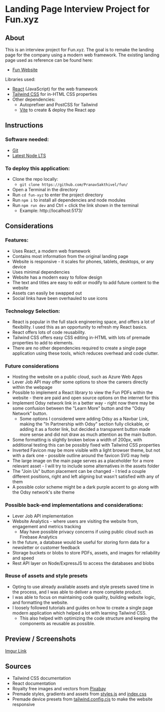 # Landing Page Interview Project for Fun.xyz
## About

This is an interview project for Fun.xyz. The goal is to remake the landing page for the company using a modern web framework. The existing landing page used as reference can be found here:
- [Fun Website](https://fun.xyz)

Libraries used:
- [React](https://reactjs.org/) (JavaScript) for the web framework
- [Tailwind CSS](https://tailwindcss.com/) for in-HTML CSS properties
- Other dependencies:
  - Autoprefixer and PostCSS for Tailwind
  - [Vite](https://vitejs.dev/) to create & deploy the React app

## Instructions
  
### Software needed:

- [Git](https://git-scm.com/downloads)
- [Latest Node LTS](https://nodejs.org/en/download/)

### To deploy this application:
- Clone the repo locally:
  - `git clone https://github.com/PranavSakthivel/fun/`
- Open a Terminal in the directory
- Run `cd fun-xyz` to enter the project directory
- Run `npm i` to install all dependencies and node modules
- Run `npm run dev` and Ctrl + click the link shown in the terminal
  - Example: http://localhost:5173/

## Considerations

### Features:
- Uses React, a modern web framework
- Contains most information from the original landing page
- Website is responsive - it scales for phones, tablets, desktops, or any device
- Uses minimal dependencies
- Website has a modern easy to follow design
- The text and titles are easy to edit or modify to add future content to the website
- Assets can easily be swapped out
- Social links have been overhauled to use icons

### Technology Selection:

- React is popular in the full stack engineering space, and offers a lot of flexibility. I used this as an opportunity to refresh my React basics.
- React offers lots of code reusability.
- Tailwind CSS offers easy CSS editing in-HTML with lots of premade properties to add to elements.
- There are no other dependencies required to create a single page application using these tools, which reduces overhead and code clutter.


### Future considerations

- Hosting the website on a public cloud, such as Azure Web Apps
- Lever Job API may offer some options to show the careers directly within the webpage
- Possible to implement a React library to view the Fun PDFs within the website - there are paid and open source options on the internet for this
- Implement Odsy network link in a better way - right now there may be some confusion between the "Learn More" button and the "Odsy Network" button. 
  - Some options I considered were adding Odsy as a Navbar Link, making the "In Partnership with Odsy" section fully clickable, or adding it as a footer link, but decided a transparent button made more sense and did not draw as much attention as the main button.
- Some formatting is slightly broken below a width of 200px, with additional testing this can be possibly fixed with Tailwind CSS properties
- Inverted Favicon may be more visible with a light browser theme, but not with a dark one - possible outline around the favicon SVG may help
- The large image on the main page serves as a placeholder for a more relevant asset - I will try to include some alternatives in the assets folder 
- The "Join Us" button placement can be changed - I tried a couple different positions, right and left aligning but wasn't satisfied with any of them
- A possible color scheme might be a dark purple accent to go along with the Odsy network's site theme

### Possible back-end implementations and considerations:

- Lever Job API implementation
- Website Analytics - where users are visiting the website from, engagement and metrics tracking
  - May have possible privacy concerns if using public cloud such as Firebase Analytics
- In the future, a database would be useful for storing form data for a newsletter or customer feedback
- Storage buckets or blobs to store PDFs, assets, and images for reliability and speed
- Rest API layer on Node/ExpressJS to access the databases and blobs

### Reuse of assets and style presets

- Opting to use already available assets and style presets saved time in the process, and I was able to deliver a more complete product.
- I was able to focus on maintaining code quality, building website logic, and formatting the website.
- I loosely followed tutorials and guides on how to create a single page modern application which helped a lot with learning Tailwind CSS.
  - This also helped with optimizing the code structure and keeping the components as reusable as possible.


## Preview / Screenshots

[Imgur Link](https://imgur.com/a/1T2Gbtl)

## Sources

- Tailwind CSS documentation
- React documentation
- Royalty free images and vectors from [Pixabay](https://pixabay.com/)
- Premade styles, gradients and assets from [styles.js](https://gist.githubusercontent.com/adrianhajdin/8a04faf5e52419ec93cd5329ffcb011e/raw/119ddf3380cecf2a3736afe8e4c83ee008093b6b/style.js) and [index.css](https://gist.githubusercontent.com/adrianhajdin/8a04faf5e52419ec93cd5329ffcb011e/raw/119ddf3380cecf2a3736afe8e4c83ee008093b6b/index.css)
- Premade device presets from [tailwind.config.cjs](https://gist.githubusercontent.com/adrianhajdin/8a04faf5e52419ec93cd5329ffcb011e/raw/119ddf3380cecf2a3736afe8e4c83ee008093b6b/tailwind.config.cjs) to make the website responsive
